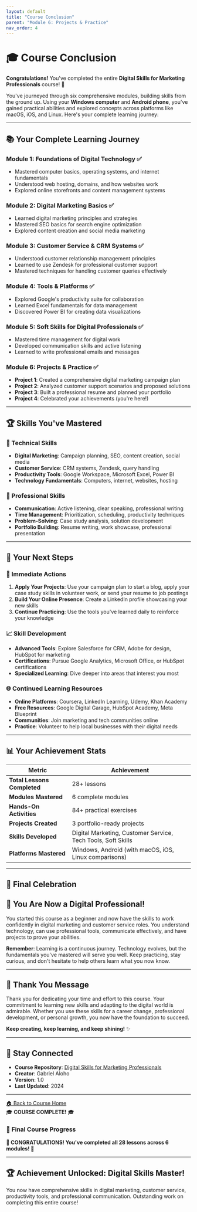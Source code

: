 ```yaml
---
layout: default
title: "Course Conclusion"
parent: "Module 6: Projects & Practice"
nav_order: 4
---
```


# 🎓 Course Conclusion

**Congratulations!** You've completed the entire **Digital Skills for Marketing Professionals** course! 🎉

You've journeyed through six comprehensive modules, building skills from the ground up. Using your **Windows computer** and **Android phone**, you've gained practical abilities and explored concepts across platforms like macOS, iOS, and Linux. Here's your complete learning journey:

---

## 📚 **Your Complete Learning Journey**

### **Module 1: Foundations of Digital Technology** ✅
- Mastered computer basics, operating systems, and internet fundamentals
- Understood web hosting, domains, and how websites work
- Explored online storefronts and content management systems

### **Module 2: Digital Marketing Basics** ✅
- Learned digital marketing principles and strategies
- Mastered SEO basics for search engine optimization
- Explored content creation and social media marketing

### **Module 3: Customer Service & CRM Systems** ✅
- Understood customer relationship management principles
- Learned to use Zendesk for professional customer support
- Mastered techniques for handling customer queries effectively

### **Module 4: Tools & Platforms** ✅
- Explored Google's productivity suite for collaboration
- Learned Excel fundamentals for data management
- Discovered Power BI for creating data visualizations

### **Module 5: Soft Skills for Digital Professionals** ✅
- Mastered time management for digital work
- Developed communication skills and active listening
- Learned to write professional emails and messages

### **Module 6: Projects & Practice** ✅
- **Project 1**: Created a comprehensive digital marketing campaign plan
- **Project 2**: Analyzed customer support scenarios and proposed solutions
- **Project 3**: Built a professional resume and planned your portfolio
- **Project 4**: Celebrated your achievements (you're here!)

---

## 🏆 **Skills You've Mastered**

<div class="lesson-progress">
<h3>🎯 Technical Skills</h3>
<ul>
<li><strong>Digital Marketing</strong>: Campaign planning, SEO, content creation, social media</li>
<li><strong>Customer Service</strong>: CRM systems, Zendesk, query handling</li>
<li><strong>Productivity Tools</strong>: Google Workspace, Microsoft Excel, Power BI</li>
<li><strong>Technology Fundamentals</strong>: Computers, internet, websites, hosting</li>
</ul>
</div>

<div class="lesson-progress">
<h3>💼 Professional Skills</h3>
<ul>
<li><strong>Communication</strong>: Active listening, clear speaking, professional writing</li>
<li><strong>Time Management</strong>: Prioritization, scheduling, productivity techniques</li>
<li><strong>Problem-Solving</strong>: Case study analysis, solution development</li>
<li><strong>Portfolio Building</strong>: Resume writing, work showcase, professional presentation</li>
</ul>
</div>

---

## 🚀 **Your Next Steps**

<div class="course-navigation">
<h3>🎯 Immediate Actions</h3>
<ol>
<li><strong>Apply Your Projects</strong>: Use your campaign plan to start a blog, apply your case study skills in volunteer work, or send your resume to job postings</li>
<li><strong>Build Your Online Presence</strong>: Create a LinkedIn profile showcasing your new skills</li>
<li><strong>Continue Practicing</strong>: Use the tools you've learned daily to reinforce your knowledge</li>
</ol>
</div>

<div class="lesson-progress">
<h3>📈 Skill Development</h3>
<ul>
<li><strong>Advanced Tools</strong>: Explore Salesforce for CRM, Adobe for design, HubSpot for marketing</li>
<li><strong>Certifications</strong>: Pursue Google Analytics, Microsoft Office, or HubSpot certifications</li>
<li><strong>Specialized Learning</strong>: Dive deeper into areas that interest you most</li>
</ul>
</div>

<div class="lesson-progress">
<h3>🌐 Continued Learning Resources</h3>
<ul>
<li><strong>Online Platforms</strong>: Coursera, LinkedIn Learning, Udemy, Khan Academy</li>
<li><strong>Free Resources</strong>: Google Digital Garage, HubSpot Academy, Meta Blueprint</li>
<li><strong>Communities</strong>: Join marketing and tech communities online</li>
<li><strong>Practice</strong>: Volunteer to help local businesses with their digital needs</li>
</ul>
</div>

---

## 📊 **Your Achievement Stats**

<table class="module-table">
<thead>
<tr>
<th>Metric</th>
<th>Achievement</th>
</tr>
</thead>
<tbody>
<tr>
<td><strong>Total Lessons Completed</strong></td>
<td>28+ lessons</td>
</tr>
<tr>
<td><strong>Modules Mastered</strong></td>
<td>6 complete modules</td>
</tr>
<tr>
<td><strong>Hands-On Activities</strong></td>
<td>84+ practical exercises</td>
</tr>
<tr>
<td><strong>Projects Created</strong></td>
<td>3 portfolio-ready projects</td>
</tr>
<tr>
<td><strong>Skills Developed</strong></td>
<td>Digital Marketing, Customer Service, Tech Tools, Soft Skills</td>
</tr>
<tr>
<td><strong>Platforms Mastered</strong></td>
<td>Windows, Android (with macOS, iOS, Linux comparisons)</td>
</tr>
</tbody>
</table>

---

## 🎉 **Final Celebration**

<div class="course-navigation">
<h2>🌟 You Are Now a Digital Professional!</h2>
<p>You started this course as a beginner and now have the skills to work confidently in digital marketing and customer service roles. You understand technology, can use professional tools, communicate effectively, and have projects to prove your abilities.</p>

<p><strong>Remember</strong>: Learning is a continuous journey. Technology evolves, but the fundamentals you've mastered will serve you well. Keep practicing, stay curious, and don't hesitate to help others learn what you now know.</p>
</div>

---

## 💌 **Thank You Message**

Thank you for dedicating your time and effort to this course. Your commitment to learning new skills and adapting to the digital world is admirable. Whether you use these skills for a career change, professional development, or personal growth, you now have the foundation to succeed.

**Keep creating, keep learning, and keep shining!** ✨

---

## 🔗 **Stay Connected**

- **Course Repository**: [Digital Skills for Marketing Professionals](https://github.com/gabaloho/digital-skills-for-marketing)
- **Creator**: Gabriel Aloho
- **Version**: 1.0
- **Last Updated**: 2024

---

<div class="lesson-nav">
<a href="../README.md">🏠 Back to Course Home</a>
<div>🎓 <strong>COURSE COMPLETE!</strong> 🎓</div>
</div>

### 📍 **Final Course Progress**
**🎉 CONGRATULATIONS! You've completed all 28 lessons across 6 modules! 🎉**

---

## 🏆 **Achievement Unlocked: Digital Skills Master!**
You now have comprehensive skills in digital marketing, customer service, productivity tools, and professional communication. Outstanding work on completing this entire course!